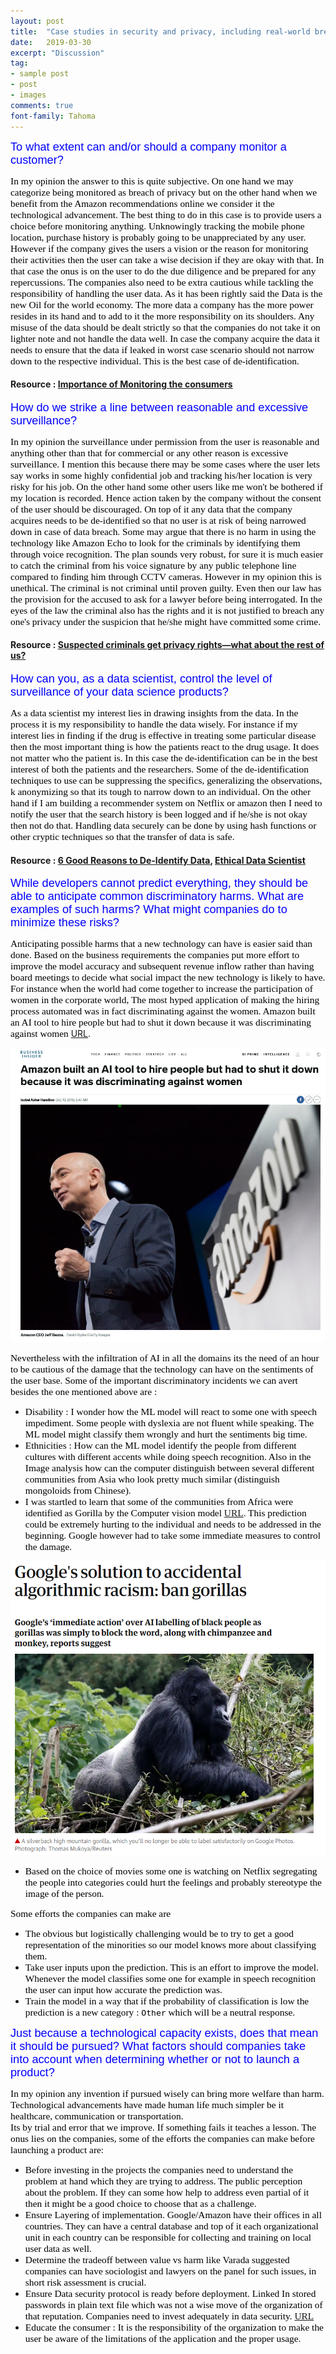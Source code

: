 ```yaml
---
layout: post
title:  "Case studies in security and privacy, including real-world breaches"
date:   2019-03-30
excerpt: "Discussion"
tag:
- sample post
- post
- images
comments: true
font-family: Tahoma
---
```



<span style="color:blue; font-family: Helvetica;font-size:1.3em;">To what extent can and/or should a company monitor a customer?</span>

<span style="color:black; font-family: 'Tahoma'; font-size: 1.1em;">In my opinion the answer to this is quite subjective. On one hand we may categorize being monitored as breach of privacy but on the other hand when we benefit from the Amazon recommendations online we consider it the technological advancement. The best thing to do in this case is to provide users a choice before monitoring anything. Unknowingly tracking the mobile phone location,  purchase history is probably going to be unappreciated by any user. However if the company gives the users a vision or the reason for monitoring their activities then the user can take a wise decision if they are okay with that. In that case the onus is on the user to do the due diligence and be prepared for any repercussions. The companies also need to be extra cautious while tackling the responsibility of handling the user data. As it has been rightly said the Data is the new Oil for the world economy. The more data a company has the more power resides in its hand and to add to it the more responsibility on its shoulders. Any misuse of the data should be dealt strictly so that the companies do not take it on lighter note and not handle the data well. In case the company acquire the data it needs to ensure that the data if leaked in worst case scenario should not narrow down to the respective individual. This is the best case of de-identification.</span>

#### Resource : [Importance of Monitoring the consumers](https://www.business.com/articles/people-are-talking-are-you-listening-the-importance-of-social-media-monitoring/)


<span style="color:blue; font-family: Helvetica;font-size:1.3em;">How do we strike a line between reasonable and excessive surveillance? </span>


<span style="color:black; font-family: 'Tahoma'; font-size: 1.1em;">In my opinion the surveillance under permission from the user is reasonable and anything other than that for commercial or any other reason is excessive surveillance. I mention this because there may be some cases where the user lets say works in some highly confidential job and tracking his/her location is very risky for his job. On the other hand some other users like me won't be bothered if my location is recorded. Hence action taken by the company without the consent of the user should be discouraged. On top of it any data that the company acquires needs to be de-identified so that no user is at risk of being narrowed down in case of data breach. Some may argue that there is no harm in using the technology like Amazon Echo to look for the criminals by identifying them through voice recognition. The plan sounds very robust, for sure it is much easier to catch the criminal from his voice signature by any public telephone line compared to finding him through CCTV cameras. However in my opinion this is unethical. The criminal is not criminal until proven guilty. Even then our law has the provision for the accused to ask for a lawyer before being interrogated. In the eyes of the law the criminal also has the rights and it is not justified to breach any one's privacy under the suspicion that he/she might have committed some crime.</span>

#### Resource : [Suspected criminals get privacy rights—what about the rest of us?](https://www.brookings.edu/blog/techtank/2018/07/05/suspected-criminals-get-privacy-rights-what-about-the-rest-of-us/)



<span style="color:blue; font-family: Helvetica;font-size:1.3em;">How can you, as a data scientist, control the level of surveillance of your data science products? </span>


<span style="color:black; font-family: 'Tahoma'; font-size: 1.1em;">As a data scientist my interest lies in drawing insights from the data. In the process it is my responsibility to handle the data wisely. For instance if my interest lies in finding if the drug is effective in treating some particular disease then the most important thing is how the patients react to the drug usage. It does not matter who the patient is. In this case the de-identification can be in the best interest of both the patients and the researchers. Some of the de-identification techniques to use can be suppressing the specifics, generalizing the observations, k anonymizing so that its tough to narrow down to an individual. On the other hand if I am building a recommender system on Netflix or amazon then I need to notify the user that the search history is been logged and if he/she is not okay then not do that. Handling data securely can be done by using hash functions or other cryptic techniques so that the transfer of data is safe.</span>

#### Resource :  [6 Good Reasons to De-Identify Data](https://privacyguidance.com/blog/6-good-reasons-to-de-identify-data/),    [Ethical Data Scientist](https://towardsdatascience.com/5-principles-for-big-data-ethics-b5df1d105cd3)


<span style="color:blue; font-family: Helvetica;font-size:1.3em;">While developers cannot predict everything, they should be able to anticipate common discriminatory harms. What are examples of such harms? What might companies do to minimize these risks? </span>


<span style="color:black; font-family: 'Tahoma'; font-size: 1.1em;">Anticipating possible harms that a new technology can have is easier said than done. Based on the business requirements the companies put more effort to improve the model accuracy and subsequent revenue inflow rather than having board meetings to decide what social impact the new technology is likely to have. For instance when the world had come together to increase the participation of women in the corporate world, The most hyped application of making the hiring process automated was in fact discriminating against the women. Amazon built an AI tool to hire people but had to shut it down because it was discriminating against women</span> [URL](https://www.businessinsider.com/amazon-built-ai-to-hire-people-discriminated-against-women-2018-10).

![](../imgs/Amazon_Shut.PNG)


<span style="color:black; font-family: 'Tahoma'; font-size: 1.1em;">Nevertheless with the infiltration of AI in all the domains its the need of an hour to be cautious of the damage that the technology can have on the sentiments of the user base. Some of the important discriminatory incidents we can avert besides the one mentioned above are :</span>

- <span style="color:black; font-family: 'Tahoma'; font-size: 1.1em;">Disability : I wonder how the ML model will react to some one with speech impediment. Some people with dyslexia are not fluent while speaking. The ML model might classify them wrongly and hurt the sentiments big time.</span>
- <span style="color:black; font-family: 'Tahoma'; font-size: 1.1em;">Ethnicities : How can the ML model identify the people from different cultures with different accents while doing speech recognition. Also in the Image analysis how can the computer distinguish between several different communities from Asia who look pretty much similar (distinguish mongoloids from Chinese).</span>
- <span style="color:black; font-family: 'Tahoma'; font-size: 1.1em;">I was startled to learn that some of the communities from Africa were identified as Gorilla by the Computer vision model [URL](https://www.theguardian.com/technology/2018/jan/12/google-racism-ban-gorilla-black-people). This prediction could be extremely hurting to the individual and needs to be addressed in the beginning. Google however had to take some immediate measures to control the damage.</span>

![](../imgs/AI_gorilla_black.PNG)

- <span style="color:black; font-family: 'Tahoma'; font-size: 1.1em;">Based on the choice of movies some one is watching on Netflix segregating the people into categories could hurt the feelings and probably stereotype the image of the person.</span>

<span style="color:black; font-family: 'Tahoma'; font-size: 1.1em;">Some efforts the companies can make are</span>
- <span style="color:black; font-family: 'Tahoma'; font-size: 1.1em;">The obvious but logistically challenging would be to try to get a good representation of the minorities so our model knows more about classifying them.</span>
- <span style="color:black; font-family: 'Tahoma'; font-size: 1.1em;">Take user inputs upon the prediction. This is an effort to improve the model. Whenever the model classifies some one for example in speech recognition the user can input how accurate the prediction was.</span>
- <span style="color:black; font-family: 'Tahoma'; font-size: 1.1em;">Train the model in a way that if the probability of classification is low the prediction is a new category :  `Other` which will be a neutral response.</span>



<span style="color:blue; font-family: Helvetica;font-size:1.3em;">Just because a technological capacity exists, does that mean it should be pursued? What factors should companies take into account when determining whether or not to launch a product? </span>



<span style="color:black; font-family: 'Tahoma'; font-size: 1.1em;">In my opinion any invention if pursued wisely can bring more welfare than harm. Technological advancements have made human life much simpler be it healthcare, communication or transportation.   
Its by trial and error that we improve. If something fails it teaches a lesson. The onus lies on the companies, some of the efforts the companies can make before launching a product are:
- <span style="color:black; font-family: 'Tahoma'; font-size: 1.1em;">Before investing in the projects the companies need to understand the problem at hand which they are trying to address. The public perception about the problem. If they can some how help to address even partial of it then it might be a good choice to choose that as a challenge.</span>
- <span style="color:black; font-family: 'Tahoma'; font-size: 1.1em;">Ensure Layering of implementation. Google/Amazon have their offices in all countries. They can have a central database and top of it each organizational unit in each country can be responsible for collecting and training on local user data as well.</span>
- <span style="color:black; font-family: 'Tahoma'; font-size: 1.1em;">Determine the tradeoff between value vs harm like Varada suggested companies can have sociologist and lawyers on the panel for such issues, in short risk assessment is crucial.</span>
- <span style="color:black; font-family: 'Tahoma'; font-size: 1.1em;">Ensure Data security protocol is ready before deployment. Linked In stored passwords in plain text file which was not a wise move of the organization of that reputation. Companies need to invest adequately in data security. [URL](https://www.computerworld.com/article/2504078/hackers-crack-more-than-60--of-breached-linkedin-passwords.html)</span>
- <span style="color:black; font-family: 'Tahoma'; font-size: 1.1em;">Educate the consumer : It is the responsibility of the organization to make the user be aware of the limitations of the application and the proper usage.</span>
